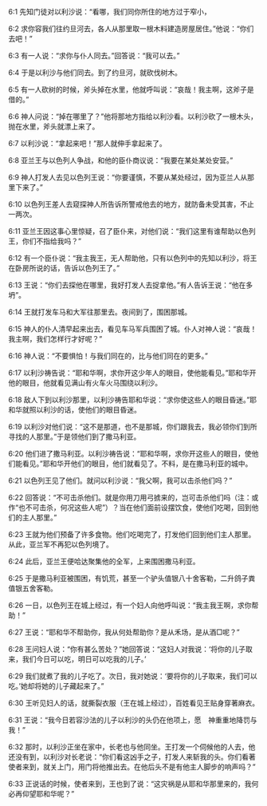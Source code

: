 <a id="1"></a>6:1  先知门徒对以利沙说：“看哪，我们同你所住的地方过于窄小，  

<a id="2"></a>6:2  求你容我们往约旦河去，各人从那里取一根木料建造房屋居住。”他说：“你们去吧！”  

<a id="3"></a>6:3  有一人说：“求你与仆人同去。”回答说：“我可以去。”  

<a id="4"></a>6:4  于是以利沙与他们同去。到了约旦河，就砍伐树木。  

<a id="5"></a>6:5  有一人砍树的时候，斧头掉在水里，他就呼叫说：“哀哉！我主啊，这斧子是借的。”  

<a id="6"></a>6:6  神人问说：“掉在哪里了？”他将那地方指给以利沙看。以利沙砍了一根木头，抛在水里，斧头就漂上来了。  

<a id="7"></a>6:7  以利沙说：“拿起来吧！”那人就伸手拿起来了。  

<a id="8"></a>6:8  亚兰王与以色列人争战，和他的臣仆商议说：“我要在某处某处安营。”  

<a id="9"></a>6:9  神人打发人去见以色列王说：“你要谨慎，不要从某处经过，因为亚兰人从那里下来了。”  

<a id="10"></a>6:10  以色列王差人去窥探神人所告诉所警戒他去的地方，就防备未受其害，不止一两次。  

<a id="11"></a>6:11  亚兰王因这事心里惊疑，召了臣仆来，对他们说：“我们这里有谁帮助以色列王，你们不指给我吗？”  

<a id="12"></a>6:12  有一个臣仆说：“我主我王，无人帮助他，只有以色列中的先知以利沙，将王在卧房所说的话，告诉以色列王了。”　  

<a id="13"></a>6:13  王说：“你们去探他在哪里，我好打发人去捉拿他。”有人告诉王说：“他在多坍”。  

<a id="14"></a>6:14  王就打发车马和大军往那里去。夜间到了，围困那城。　  

<a id="15"></a>6:15  神人的仆人清早起来出去，看见车马军兵围困了城。仆人对神人说：“哀哉！我主啊，我们怎样行才好呢？”  

<a id="16"></a>6:16  神人说：“不要惧怕！与我们同在的，比与他们同在的更多。”  

<a id="17"></a>6:17  以利沙祷告说：“耶和华啊，求你开这少年人的眼目，使他能看见。”耶和华开他的眼目，他就看见满山有火车火马围绕以利沙。  

<a id="18"></a>6:18  敌人下到以利沙那里，以利沙祷告耶和华说：“求你使这些人的眼目昏迷。”耶和华就照以利沙的话，使他们的眼目昏迷。  

<a id="19"></a>6:19  以利沙对他们说：“这不是那道，也不是那城，你们跟我去，我必领你们到所寻找的人那里。”于是领他们到了撒马利亚。  

<a id="20"></a>6:20  他们进了撒马利亚。以利沙祷告说：“耶和华啊，求你开这些人的眼目，使他们能看见。”耶和华开他们的眼目，他们就看见了。不料，是在撒马利亚的城中。  

<a id="21"></a>6:21  以色列王见了他们。就问以利沙说：“我父啊，我可以击杀他们吗？”  

<a id="22"></a>6:22  回答说：“不可击杀他们。就是你用刀用弓掳来的，岂可击杀他们吗（注：或作“也不可击杀，何况这些人呢”）？当在他们面前设摆饮食，使他们吃喝，回到他们的主人那里。”  

<a id="23"></a>6:23  王就为他们预备了许多食物。他们吃喝完了，打发他们回到他们主人那里。从此，亚兰军不再犯以色列境了。  

<a id="24"></a>6:24  此后，亚兰王便哈达聚集他的全军，上来围困撒马利亚。  

<a id="25"></a>6:25  于是撒马利亚被围困，有饥荒，甚至一个驴头值银八十舍客勒，二升鸽子粪值银五舍客勒。  

<a id="26"></a>6:26  一日，以色列王在城上经过，有一个妇人向他呼叫说：“我主我王啊，求你帮助！”  

<a id="27"></a>6:27  王说：“耶和华不帮助你，我从何处帮助你？是从禾场，是从酒□呢？”  

<a id="28"></a>6:28  王问妇人说：“你有甚么苦处？”她回答说：“这妇人对我说：‘将你的儿子取来，我们今日可以吃，明日可以吃我的儿子。’  

<a id="29"></a>6:29  我们就煮了我的儿子吃了。次日，我对她说：‘要将你的儿子取来，我们可以吃。’她却将她的儿子藏起来了。”  

<a id="30"></a>6:30  王听见妇人的话，就撕裂衣服（王在城上经过），百姓看见王贴身穿著麻衣。  

<a id="31"></a>6:31  王说：“我今日若容沙法的儿子以利沙的头仍在他项上，愿　神重重地降罚与我！”  

<a id="32"></a>6:32  那时，以利沙正坐在家中，长老也与他同坐。王打发一个伺候他的人去，他还没有到，以利沙对长老说：“你们看这凶手之子，打发人来斩我的头。你们看著使者来到，就关上门，用门将他推出去。在他后头不是有他主人脚步的响声吗？”  

<a id="33"></a>6:33  正说话的时候，使者来到，王也到了说：“这灾祸是从耶和华那里来的，我何必再仰望耶和华呢？”  
